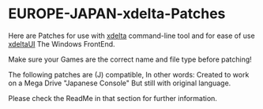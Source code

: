 # EUROPE-JAPAN-xdelta-Patches 

Here are Patches for use with [xdelta](http://xdelta.org/) command-line tool and for ease of use [xdeltaUI](https://www.romhacking.net/utilities/598/) The Windows FrontEnd.

Make sure your Games are the correct name and file type before patching!

The following patches are (J) compatible, In other words: Created to work on a Mega Drive "Japanese Console" But still with original language.

Please check the ReadMe in that section for further information.